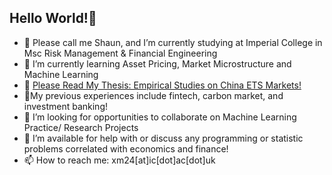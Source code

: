 ## Hello World!👋

<!--
**xm0207/xm0207** is a ✨ _special_ ✨ repository because its `README.md` (this file) appears on your GitHub profile.

Here are some ideas to get you started:

- 🔭 I’m currently studying at Imperial College Business School in Msc Financial Engineering
- 🌱 I’m currently studying Option Pricing Theories, Applied Trading Strategies, and Machine Learning basics
- $:microscope:$ 
- 👯 I’m looking to collaborate on Machine Learning Practice/ Research Projects
- 🤔 I’m looking for help with any programming or statistic problems correlated with economics and finance
- 📫 How to reach me: xm24@ic.ac.uk
- 😄 Pronouns: His/Him
-->
- 🔭 Please call me Shaun, and I’m currently studying at Imperial College in Msc Risk Management & Financial Engineering
- 🌱 I’m currently learning Asset Pricing, Market Microstructure and Machine Learning
- 🔗 [Please Read My Thesis: Empirical Studies on China ETS Markets!]([https://github.com/xm0207/quant-research/blob/main/carbon-offset-study.md](https://github.com/xm0207/Shaun-s-Project/blob/main/Carbon_Factor_Graduate_Thesis.pdf))
- :microscope:My previous experiences include fintech, carbon market, and investment banking!
- 👯 I’m looking for opportunities to collaborate on Machine Learning Practice/ Research Projects
- 🤔 I’m available for help with or discuss any programming or statistic problems correlated with economics and finance!
- 📫 How to reach me: xm24[at]ic[dot]ac[dot]uk

